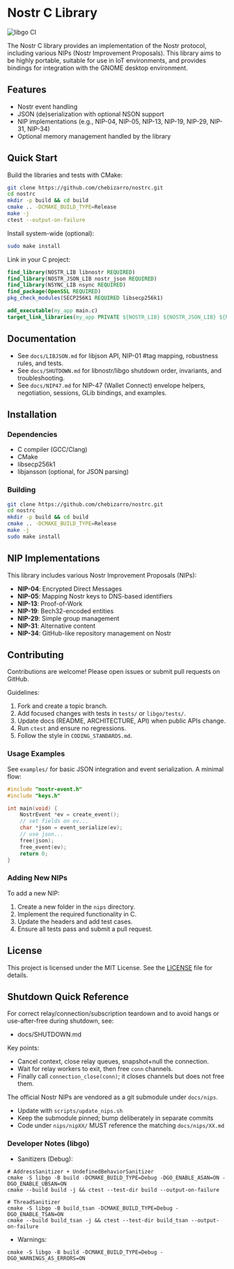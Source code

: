 # Nostr C Library

![libgo CI](https://github.com/chebizarro/nostrc/actions/workflows/libgo-ci.yml/badge.svg)

The Nostr C library provides an implementation of the Nostr protocol, including various NIPs (Nostr Improvement Proposals). This library aims to be highly portable, suitable for use in IoT environments, and provides bindings for integration with the GNOME desktop environment.

## Features

- Nostr event handling
- JSON (de)serialization with optional NSON support
- NIP implementations (e.g., NIP-04, NIP-05, NIP-13, NIP-19, NIP-29, NIP-31, NIP-34)
- Optional memory management handled by the library

## Quick Start

Build the libraries and tests with CMake:

```sh
git clone https://github.com/chebizarro/nostrc.git
cd nostrc
mkdir -p build && cd build
cmake .. -DCMAKE_BUILD_TYPE=Release
make -j
ctest --output-on-failure
```

Install system-wide (optional):

```sh
sudo make install
```

Link in your C project:

```cmake
find_library(NOSTR_LIB libnostr REQUIRED)
find_library(NOSTR_JSON_LIB nostr_json REQUIRED)
find_library(NSYNC_LIB nsync REQUIRED)
find_package(OpenSSL REQUIRED)
pkg_check_modules(SECP256K1 REQUIRED libsecp256k1)

add_executable(my_app main.c)
target_link_libraries(my_app PRIVATE ${NOSTR_LIB} ${NOSTR_JSON_LIB} ${NSYNC_LIB} OpenSSL::SSL OpenSSL::Crypto ${SECP256K1_LIBRARIES})
```

## Documentation

- See `docs/LIBJSON.md` for libjson API, NIP-01 #tag mapping, robustness rules, and tests.
- See `docs/SHUTDOWN.md` for libnostr/libgo shutdown order, invariants, and troubleshooting.
- See `docs/NIP47.md` for NIP-47 (Wallet Connect) envelope helpers, negotiation, sessions, GLib bindings, and examples.

## Installation

### Dependencies

- C compiler (GCC/Clang)
- CMake
- libsecp256k1
- libjansson (optional, for JSON parsing)

### Building

```sh
git clone https://github.com/chebizarro/nostrc.git
cd nostrc
mkdir -p build && cd build
cmake .. -DCMAKE_BUILD_TYPE=Release
make -j
sudo make install
```

## NIP Implementations

This library includes various Nostr Improvement Proposals (NIPs):

- **NIP-04**: Encrypted Direct Messages
- **NIP-05**: Mapping Nostr keys to DNS-based identifiers
- **NIP-13**: Proof-of-Work
- **NIP-19**: Bech32-encoded entities
- **NIP-29**: Simple group management
- **NIP-31**: Alternative content
- **NIP-34**: GitHub-like repository management on Nostr

## Contributing

Contributions are welcome! Please open issues or submit pull requests on GitHub.

Guidelines:

1. Fork and create a topic branch.
2. Add focused changes with tests in `tests/` or `libgo/tests/`.
3. Update docs (README, ARCHITECTURE, API) when public APIs change.
4. Run `ctest` and ensure no regressions.
5. Follow the style in `CODING_STANDARDS.md`.

### Usage Examples

See `examples/` for basic JSON integration and event serialization. A minimal flow:

```c
#include "nostr-event.h"
#include "keys.h"

int main(void) {
    NostrEvent *ev = create_event();
    // set fields on ev...
    char *json = event_serialize(ev);
    // use json...
    free(json);
    free_event(ev);
    return 0;
}
```

### Adding New NIPs

To add a new NIP:

1. Create a new folder in the `nips` directory.
2. Implement the required functionality in C.
3. Update the headers and add test cases.
4. Ensure all tests pass and submit a pull request.

## License

This project is licensed under the MIT License. See the [LICENSE](LICENSE) file for details.

## Shutdown Quick Reference

For correct relay/connection/subscription teardown and to avoid hangs or use-after-free during shutdown, see:

- docs/SHUTDOWN.md

Key points:

- Cancel context, close relay queues, snapshot+null the connection.
- Wait for relay workers to exit, then free `conn` channels.
- Finally call `connection_close(conn)`; it closes channels but does not free them.

The official Nostr NIPs are vendored as a git submodule under `docs/nips`.
- Update with `scripts/update_nips.sh`
- Keep the submodule pinned; bump deliberately in separate commits
- Code under `nips/nipXX/` MUST reference the matching `docs/nips/XX.md`

### Developer Notes (libgo)

- Sanitizers (Debug):

```
# AddressSanitizer + UndefinedBehaviorSanitizer
cmake -S libgo -B build -DCMAKE_BUILD_TYPE=Debug -DGO_ENABLE_ASAN=ON -DGO_ENABLE_UBSAN=ON
cmake --build build -j && ctest --test-dir build --output-on-failure

# ThreadSanitizer
cmake -S libgo -B build_tsan -DCMAKE_BUILD_TYPE=Debug -DGO_ENABLE_TSAN=ON
cmake --build build_tsan -j && ctest --test-dir build_tsan --output-on-failure
```

- Warnings:

```
cmake -S libgo -B build -DCMAKE_BUILD_TYPE=Debug -DGO_WARNINGS_AS_ERRORS=ON
```
